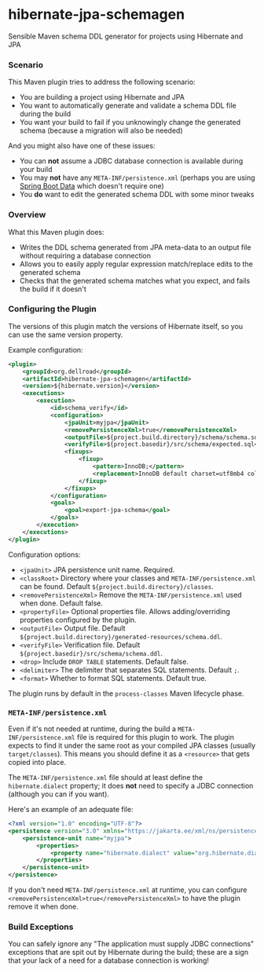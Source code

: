 # hibernate-jpa-schemagen
Sensible Maven schema DDL generator for projects using Hibernate and JPA

### Scenario

This Maven plugin tries to address the following scenario:

* You are building a project using Hibernate and JPA
* You want to automatically generate and validate a schema DDL file during the build
* You want your build to fail if you unknowingly change the generated schema (because a migration will also be needed)

And you might also have one of these issues:

* You can **not** assume a JDBC database connection is available during your build
* You may **not** have any `META-INF/persistence.xml` (perhaps you are using [Spring Boot Data](https://docs.spring.io/spring-boot/docs/current/reference/htmlsingle/#data.sql.jpa-and-spring-data.repositories) which doesn't require one)
* You **do** want to edit the generated schema DDL with some minor tweaks

### Overview

What this Maven plugin does:

* Writes the DDL schema generated from JPA meta-data to an output file without requiring a database connection
* Allows you to easily apply regular expression match/replace edits to the generated schema
* Checks that the generated schema matches what you expect, and fails the build if it doesn't

### Configuring the Plugin

The versions of this plugin match the versions of Hibernate itself, so you can use the same version property.

Example configuration:
```xml
<plugin>
    <groupId>org.dellroad</groupId>
    <artifactId>hibernate-jpa-schemagen</artifactId>
    <version>${hibernate.version}</version>
    <executions>
        <execution>
            <id>schema_verify</id>
            <configuration>
                <jpaUnit>myjpa</jpaUnit>
                <removePersistenceXml>true</removePersistenceXml>
                <outputFile>${project.build.directory}/schema/schema.sql</outputFile>
                <verifyFile>${project.basedir}/src/schema/expected.sql</verifyFile>
                <fixups>
                    <fixup>
                        <pattern>InnoDB;</pattern>
                        <replacement>InnoDB default charset=utf8mb4 collate=utf8mb4_bin;</replacement>
                    </fixup>
                </fixups>
            </configuration>
            <goals>
                <goal>export-jpa-schema</goal>
            </goals>
        </execution>
    </executions>
</plugin>
```
Configuration options:
* `<jpaUnit>` JPA persistence unit name. Required.
* `<classRoot>` Directory where your classes and `META-INF/persistence.xml` can be found. Default `${project.build.directory}/classes`.
* `<removePersistenceXml>` Remove the `META-INF/persistence.xml` used when done. Default false.
* `<propertyFile>` Optional properties file. Allows adding/overriding properties configured by the plugin.
* `<outputFile>` Output file. Default `${project.build.directory}/generated-resources/schema.ddl`.
* `<verifyFile>` Verification file. Default `${project.basedir}/src/schema/schema.ddl`.
* `<drop>` Include `DROP TABLE` statements. Default false.
* `<delimiter>` The delimiter that separates SQL statements. Default `;`.
* `<format>` Whether to format SQL statements. Default true.

The plugin runs by default in the `process-classes` Maven lifecycle phase.

### `META-INF/persistence.xml`

Even if it's not needed at runtime, during the build a `META-INF/persistence.xml` file is required for this plugin to work. The plugin expects to find it under the same root as your compiled JPA classes (usually `target/classes`). This means you should define it as a `<resource>` that gets copied into place.

The `META-INF/persistence.xml` file should at least define the `hibernate.dialect` property; it does <b>not</b> need to specify a JDBC connection (although you can if you want).

Here's an example of an adequate file:
```xml
<?xml version="1.0" encoding="UTF-8"?>
<persistence version="3.0" xmlns="https://jakarta.ee/xml/ns/persistence">
    <persistence-unit name="myjpa">
        <properties>
            <property name="hibernate.dialect" value="org.hibernate.dialect.MySQLDialect"/>
        </properties>
    </persistence-unit>
</persistence>
```

If you don't need `META-INF/persistence.xml` at runtime, you can configure `<removePersistenceXml>true</removePersistenceXml>` to have the plugin remove it when done.

### Build Exceptions

You can safely ignore any "The application must supply JDBC connections" exceptions that are spit out by Hibernate during the build; these are a sign that your lack of a need for a database connection is working!
